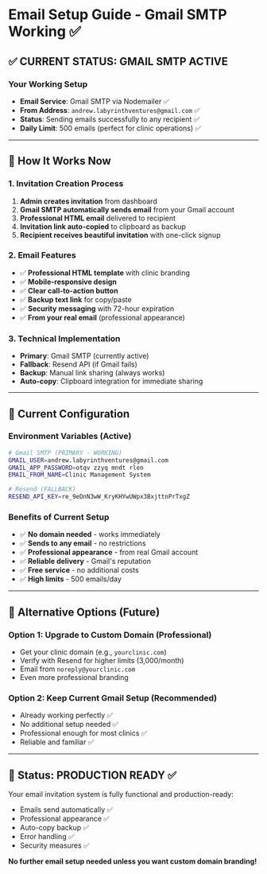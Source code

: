 # Email Setup Guide - Gmail SMTP Working ✅

## ✅ CURRENT STATUS: GMAIL SMTP ACTIVE

### Your Working Setup

- **Email Service**: Gmail SMTP via Nodemailer ✅
- **From Address**: `andrew.labyrinthventures@gmail.com` ✅
- **Status**: Sending emails successfully to any recipient ✅
- **Daily Limit**: 500 emails (perfect for clinic operations) ✅

---

## 📧 How It Works Now

### 1. Invitation Creation Process

1. **Admin creates invitation** from dashboard
2. **Gmail SMTP automatically sends email** from your Gmail account
3. **Professional HTML email** delivered to recipient
4. **Invitation link auto-copied** to clipboard as backup
5. **Recipient receives beautiful invitation** with one-click signup

### 2. Email Features

- ✅ **Professional HTML template** with clinic branding
- ✅ **Mobile-responsive design**
- ✅ **Clear call-to-action button**
- ✅ **Backup text link** for copy/paste
- ✅ **Security messaging** with 72-hour expiration
- ✅ **From your real email** (professional appearance)

### 3. Technical Implementation

- **Primary**: Gmail SMTP (currently active)
- **Fallback**: Resend API (if Gmail fails)
- **Backup**: Manual link sharing (always works)
- **Auto-copy**: Clipboard integration for immediate sharing

---

## 🔧 Current Configuration

### Environment Variables (Active)

```bash
# Gmail SMTP (PRIMARY - WORKING)
GMAIL_USER=andrew.labyrinthventures@gmail.com
GMAIL_APP_PASSWORD=otqv zzyq mndt rlen
EMAIL_FROM_NAME=Clinic Management System

# Resend (FALLBACK)
RESEND_API_KEY=re_9eDnN3wW_KryKHYwUWpx3BxjttnPrTxgZ
```

### Benefits of Current Setup

- ✅ **No domain needed** - works immediately
- ✅ **Sends to any email** - no restrictions
- ✅ **Professional appearance** - from real Gmail account
- ✅ **Reliable delivery** - Gmail's reputation
- ✅ **Free service** - no additional costs
- ✅ **High limits** - 500 emails/day

---

## 🚀 Alternative Options (Future)

### Option 1: Upgrade to Custom Domain (Professional)

- Get your clinic domain (e.g., `yourclinic.com`)
- Verify with Resend for higher limits (3,000/month)
- Email from `noreply@yourclinic.com`
- Even more professional branding

### Option 2: Keep Current Gmail Setup (Recommended)

- Already working perfectly ✅
- No additional setup needed ✅
- Professional enough for most clinics ✅
- Reliable and familiar ✅

---

## 🎯 Status: PRODUCTION READY ✅

Your email invitation system is fully functional and production-ready:

- Emails send automatically ✅
- Professional appearance ✅
- Auto-copy backup ✅
- Error handling ✅
- Security measures ✅

**No further email setup needed unless you want custom domain branding!**
